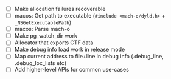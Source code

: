- [ ] Make allocation failures recoverable
- [ ] macos: Get path to executable (`#include <mach-o/dyld.h>` + `_NSGetExecutablePath`)
- [ ] macos: Parse mach-o
- [ ] Make pg_watch_dir work
- [ ] Allocator that exports CTF data
- [ ] Make debug info load work in release mode
- [ ] Map current address to file+line in debug info (.debug_line, .debug_loc_lists etc)
- [ ] Add higher-level APIs for common use-cases
